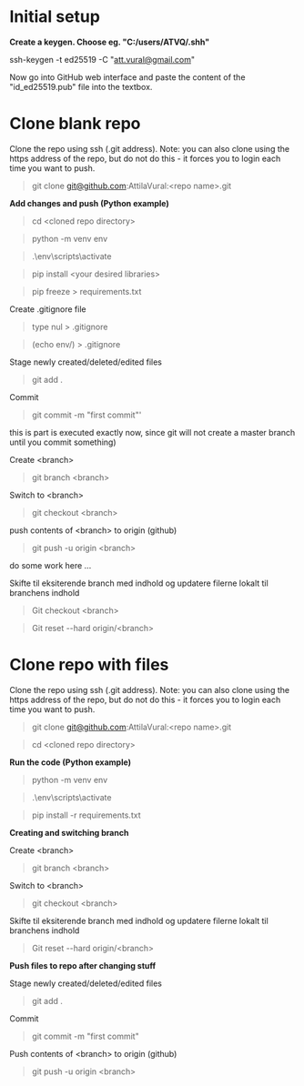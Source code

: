 # Initial setup
**Create a keygen. Choose eg. "C:/users/ATVQ/.shh"**

ssh-keygen -t ed25519 -C "att.vural@gmail.com"

Now go into GitHub web interface and paste the content of the "id_ed25519.pub" file into the textbox.









# Clone blank repo
Clone the repo using ssh (.git address). Note: you can also clone using the https address of the repo, but do not do this - it forces you to login each time you want to push.

> git clone git@github.com:AttilaVural:\<repo name\>.git

**Add changes and push (Python example)**
  
> cd \<cloned repo directory\>

> python -m venv env

> .\env\scripts\activate

> pip install \<your desired libraries\>

> pip freeze \> requirements.txt

Create .gitignore file
> type nul \> .gitignore

> (echo env/) > .gitignore

Stage newly created/deleted/edited files
> git add .

Commit
> git commit -m "first commit"'

this is part is executed exactly now, since git will not create a master branch until you commit something)

Create \<branch\>
> git branch \<branch\>

Switch to \<branch\>
> git checkout \<branch\>

push contents of \<branch\> to origin (github)
> git push -u origin \<branch\>

do some work here ...

Skifte til eksiterende branch med indhold og updatere filerne lokalt til branchens indhold
> Git checkout \<branch\>

> Git reset --hard origin/\<branch\>
  
  
  
  
  
  
  
  
  
  
  
# Clone repo with files
Clone the repo using ssh (.git address). Note: you can also clone using the https address of the repo, but do not do this - it forces you to login each time you want to push.
> git clone git@github.com:AttilaVural:\<repo name\>.git

> cd \<cloned repo directory\>

**Run the code (Python example)**
> python -m venv env
  
> .\env\scripts\activate
  
> pip install -r requirements.txt

**Creating and switching branch**
  
Create \<branch\>
> git branch \<branch\>

Switch to \<branch\>
> git checkout \<branch\>

Skifte til eksiterende branch med indhold og updatere filerne lokalt til branchens indhold
> Git reset --hard origin/\<branch\>

**Push files to repo after changing stuff**
  
Stage newly created/deleted/edited files
> git add .

Commit
> git commit -m "first commit"

Push contents of \<branch\> to origin (github)
> git push -u origin \<branch\>



